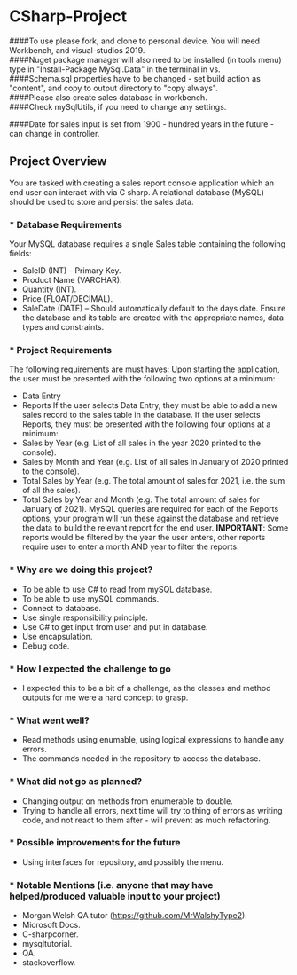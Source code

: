 # **CSharp-Project**

####To use please fork, and clone to personal device. You will need Workbench, and visual-studios 2019.  
####Nuget package manager will also need to be installed (in tools menu) type in "Install-Package MySql.Data" in the terminal in vs.  
####Schema.sql properties have to be changed - set build action as "content", and copy to output directory to "copy always".  
####Please also create sales database in workbench.  
####Check mySqlUtils, if you need to change any settings.  
  
    
####Date for sales input is set from 1900 - hundred years in the future - can change in controller.



##	Project Overview
You are tasked with creating a sales report console application which an end user can interact with via C sharp. A relational database (MySQL) should be used to store and persist the sales data.

### * Database Requirements
Your MySQL database requires a single Sales table containing the following fields:
- SaleID (INT) – Primary Key.
- Product Name (VARCHAR).
- Quantity (INT).
- Price (FLOAT/DECIMAL).
- SaleDate (DATE) – Should automatically default to the days date.
Ensure the database and its table are created with the appropriate names, data types and constraints.

### * Project Requirements
The following requirements are must haves:
Upon starting the application, the user must be presented with the following two options at a minimum:
- Data Entry
- Reports
If the user selects Data Entry, they must be able to add a new sales record to the sales table in the database.
If the user selects Reports, they must be presented with the following four options at a minimum:
- Sales by Year (e.g. List of all sales in the year 2020 printed to the console).
- Sales by Month and Year (e.g. List of all sales in January of 2020 printed to the console).
- Total Sales by Year (e.g. The total amount of sales for 2021, i.e. the sum of all the sales).
- Total Sales by Year and Month (e.g. The total amount of sales for January of 2021).
MySQL queries are required for each of the Reports options, your program will run these against the database and retrieve the data to build the relevant report for the end user.
**IMPORTANT**: 	Some reports would be filtered by the year the user enters, other reports require user to enter a month AND year to filter the reports.

### * Why are we doing this project?
- To be able to use C# to read from mySQL database.  
- To be able to use mySQL commands.  
- Connect to database.  
- Use single responsibility principle.  
- Use C# to get input from user and put in database.  
- Use encapsulation.  
- Debug code.  

### * How I expected the challenge to go
- I expected this to be a bit of a challenge, as the classes and method outputs for me were a hard concept to grasp.   

### * What went well?
- Read methods using enumable, using logical expressions to handle any errors.  
- The commands needed in the repository to access the database.  


### * What did not go as planned?
- Changing output on methods from enumerable to double.  
- Trying to handle all errors, next time will try to thing of errors as writing code, and not react to them after - will prevent as much refactoring.  


### * Possible improvements for the future
- Using interfaces for repository, and possibly the menu.  

### * Notable Mentions (i.e. anyone that may have helped/produced valuable input to your project)
 - Morgan Welsh QA tutor (https://github.com/MrWalshyType2).  
 - Microsoft Docs.  
 - C-sharpcorner.    
 - mysqltutorial.  
 - QA.   
 - stackoverflow.  

